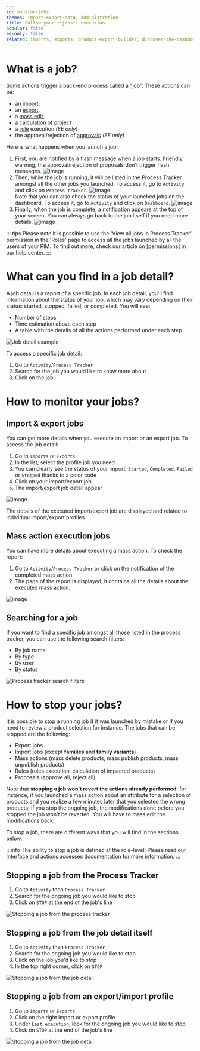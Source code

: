 ```yaml
---
id: monitor-jobs
themes: import-export-data, administration
title: Follow your **jobs** execution
popular: false
ee-only: false
related: imports, exports, product-export-builder, discover-the-dashboard, what-is-a-rule, what-is-a-project, product-mass-actions
---
```


# What is a job?

Some actions trigger a back-end process called a "job". These actions can be:
- an [import](imports.html),
- an [export](exports.html),
- a [mass edit](product-mass-actions.html),
- a calculation of [project](what-is-a-project.html)
- a [rule](what-is-a-rule.html) execution _(EE only)_
- the approval/rejection of [approvals](proposals-workflow.html) _(EE only)_

Here is what happens when you launch a job:

1.  First, you are notified by a flash message when a job starts. Friendly warning, the approval/rejection of proposals don't trigger flash messages.
![image](../img/Settings_Calculation1.png)
1. Then, while the job is running, it will be listed in the Process Tracker amongst all the other jobs you launched. To access it, go to `Activity` and click on `Process tracker`.
![image](../img/Settings_Calculation3.png)  
Note that you can also check the status of your launched jobs on the dashboard. To access it, go to `Activity` and click on `Dashboard`.
![image](../img/Dashboard_Calculation4.png)
1.  Finally, when the job is complete, a notification appears at the top of your screen. You can always go back to the job itself if you need more details.
![image](../img/Settings_Calculation2.png)

::: tips
Please note it is possible to use the 'View all jobs in Process Tracker' permission in the 'Roles' page to access all the jobs launched by all the users of your PIM. To find out more, check our article on [permissions] in our help center.
:::

# What can you find in a job detail?

A job detail is a report of a specific job.
In each job detail, you'll find information about the status of your job, which may vary depending on their status: started, stopped, failed, or completed. You will see:
* Number of steps
* Time estimation above each step
* A table with the details of all the actions performed under each step

![Job detail example](../img/Jobs_job-detail.png)

To access a specific job detail:
1.  Go to `Activity`/`Process Tracker`
1.  Search for the job you would like to know more about
1.  Click on the job

# How to monitor your jobs?
## Import & export jobs

You can get more details when you execute an import or an export job. To access the job detail:
1.  Go to `Imports` or `Exports`
1. In the list, select the profile job you need
1.  You can clearly see the status of your import: `Started`, `Completed`, `Failed` or `Stopped` thanks to a color code
1.  Click on your import/export job
1.  The import/export job detail appear

![image](../img/Exports_Calculation5.png)

The details of the executed import/export job are displayed and related to individual import/export profiles.

## Mass action execution jobs

You can have more details about executing a mass action. To check the report:
1.  Go to `Activity`/`Process Tracker` or click on the notification of the completed mass action
1.  The page of the report is displayed, it contains all the details about the executed mass action.

![image](../img/Dashboard_Calculation6.png)

## Searching for a job

If you want to find a specific job amongst all those listed in the process tracker, you can use the following search filters:
- By job name
- By type
- By user
- By status

![Process tracker search filters](../img/Exports_Process-Tracker-search-filters.png)

# How to stop your jobs?

It is possible to stop a running job if it was launched by mistake or if you need to review a product selection for instance. The jobs that can be stopped are the following:
* Export jobs
* Import jobs (except **families** and **family variants**)
* Mass actions (mass delete products, mass publish products, mass unpublish products)
* Rules (rules execution, calculation of impacted products)
* Proposals (approve all, reject all)

Note that **stopping a job won't revert the actions already performed**: for instance, if you launched a mass action about an attribute for a selection of products and you realize a few minutes later that you selected the wrong products, if you stop the ongoing job, the modifications done before you stopped the job won't be reverted. You will have to mass edit the modifications back.

To stop a job, there are different ways that you will find in the sections below.

:::info
The ability to stop a job is defined at the role-level. Please read our [Interface and actions accesses](manage-the-interface-and-actions-accesses.html#rights-on-system-pages) documentation for more information.
:::

## Stopping a job from the Process Tracker

1.  Go to `Activity` then `Process Tracker`
1.  Search for the ongoing job you would like to stop
1.  Click on `STOP` at the end of the job's line

![Stopping a job from the process tracker](../img/Jobs_stop-job-process-tracker.png)

## Stopping a job from the job detail itself

1.  Go to `Activity` then `Process Tracker`
1.  Search for the ongoing job you would like to stop
1.  Click on the job you'd like to stop
1.  In the top right corner, click on `STOP`

![Stopping a job from the job detail](../img/Jobs_stop-job-detail.png)

## Stopping a job from an export/import profile

1.  Go to `Imports` or `Exports`
1.  Click on the right import or export profile
1.  Under `Last execution`, look for the ongoing job you would like to stop
1.  Click on `STOP` at the end of the job's line

![Stopping a job from the job detail](../img/Jobs_stop-job-export-profile.png)
